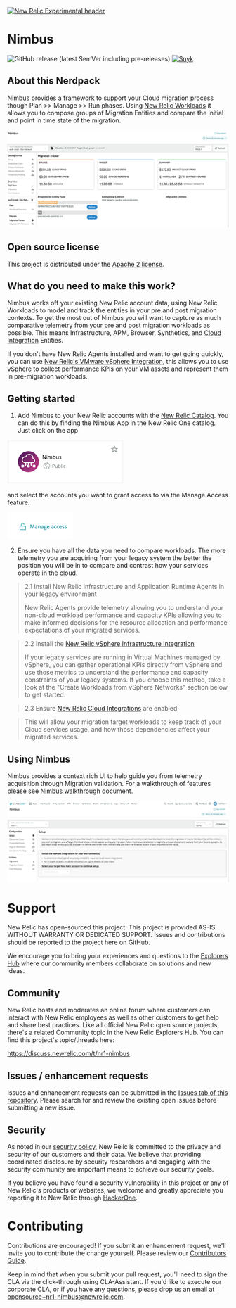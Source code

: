 [![New Relic Experimental header](https://github.com/newrelic/opensource-website/raw/master/src/images/categories/Experimental.png)](https://opensource.newrelic.com/oss-category/#new-relic-experimental)

# Nimbus

![GitHub release (latest SemVer including pre-releases)](https://img.shields.io/github/v/release/newrelic/nr1-nimbus?include_prereleases&sort=semver) [![Snyk](https://snyk.io/test/github/newrelic/nr1-nimbus/badge.svg)](https://snyk.io/test/github/newrelic/nr1-nimbus)

## About this Nerdpack

Nimbus provides a framework to support your Cloud migration process though Plan >> Manage >> Run phases. Using [New Relic Workloads](https://docs.newrelic.com/docs/new-relic-one/use-new-relic-one/workloads/workloads-isolate-resolve-incidents-faster) it allows you to compose groups of Migration Entities and compare the initial and point in time state of the migration. 

![Screenshot #1](screenshots/demo-nimbus-migration-tracker.png)

## Open source license

This project is distributed under the [Apache 2 license](LICENSE).

## What do you need to make this work?

Nimbus works off your existing New Relic account data, using New Relic Workloads to model and track the entities in your pre and post migration contexts. To get the most out of Nimbus you will want to capture as much comparative telemetry from your pre and post migration workloads as possible. This means Infrastructure, APM, Browser, Synthetics, and [Cloud Integration](https://docs.newrelic.com/docs/integrations/infrastructure-integrations/cloud-integrations) Entities. 

If you don't have New Relic Agents installed and want to get going quickly, you can use [New Relic's VMware vSphere Integration](https://docs.newrelic.com/docs/integrations/host-integrations/host-integrations-list/vmware-vsphere-monitoring-integration), this allows you to use vSphere to collect performance KPIs on your VM assets and represent them in pre-migration workloads.   


## Getting started

1. Add Nimbus to your New Relic accounts with the [New Relic Catalog](http://newrelic.com). You can do this by finding the Nimbus App in the New Relic One catalog. Just click on the app


![Screenshot #2](screenshots/nimbus_launcher.png)


and select the accounts you want to grant access to via the Manage Access feature.


![Screenshot #3](screenshots/manage-access.png)


2. Ensure you have all the data you need to compare workloads. The more telemetry you are acquiring from your legacy system the better the position you will be in to compare and contrast how your services operate in the cloud. 

> 2.1 Install New Relic Infrastructure and Application Runtime Agents in your legacy environment
> 
> New Relic Agents provide telemetry allowing you to understand your non-cloud workload performance and capacity KPIs allowing you to make informed decisions for the resource allocation and performance expectations of your migrated services.   

> 2.2 Install the [New Relic vSphere Infrastructure Integration](https://docs.newrelic.com/docs/integrations/host-integrations/host-integrations-list/vmware-vsphere-monitoring-integration)  
> 
> If your legacy services are running in Virtual Machines managed by vSphere, you can gather operational KPIs directly from vSphere and use those metrics to understand the performance and capacity constraints of your legacy systems. If you choose this method, take a look at the "Create Workloads from vSphere Networks" section below to get started.  

> 2.3 Ensure [New Relic Cloud Integrations](https://docs.newrelic.com/docs/integrations/infrastructure-integrations/cloud-integrations) are enabled

> This will allow your migration target workloads to keep track of your Cloud services usage, and how those dependencies affect your migrated services.  


## Using Nimbus

Nimbus provides a context rich UI to help guide you from telemetry acquisition through Migration validation. For a walkthrough of features please see [Nimbus walkthrough](docs/using-nimbus.md) document. 

![Screenshot #4](screenshots/nimbus-load.png)


# Support

New Relic has open-sourced this project. This project is provided AS-IS WITHOUT WARRANTY OR DEDICATED SUPPORT. Issues and contributions should be reported to the project here on GitHub.

We encourage you to bring your experiences and questions to the [Explorers Hub](https://discuss.newrelic.com) where our community members collaborate on solutions and new ideas.

## Community

New Relic hosts and moderates an online forum where customers can interact with New Relic employees as well as other customers to get help and share best practices. Like all official New Relic open source projects, there's a related Community topic in the New Relic Explorers Hub. You can find this project's topic/threads here:

https://discuss.newrelic.com/t/nr1-nimbus

## Issues / enhancement requests

Issues and enhancement requests can be submitted in the [Issues tab of this repository](../../issues). Please search for and review the existing open issues before submitting a new issue.

## Security

As noted in our [security policy](https://github.com/newrelic/nr1-nimbus/security/policy), New Relic is committed to the privacy and security of our customers and their data. We believe that providing coordinated disclosure by security researchers and engaging with the security community are important means to achieve our security goals.

If you believe you have found a security vulnerability in this project or any of New Relic's products or websites, we welcome and greatly appreciate you reporting it to New Relic through [HackerOne](https://hackerone.com/newrelic).

# Contributing

Contributions are encouraged! If you submit an enhancement request, we'll invite you to contribute the change yourself. Please review our [Contributors Guide](CONTRIBUTING.md).

Keep in mind that when you submit your pull request, you'll need to sign the CLA via the click-through using CLA-Assistant. If you'd like to execute our corporate CLA, or if you have any questions, please drop us an email at opensource+nr1-nimbus@newrelic.com.

